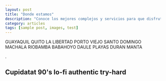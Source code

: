 ```yaml
---
layout: post
title: "Donde estamos"
description: "Conoce los mejores complejos y servicios para que disfrutes tus películas favoritas, a nivel nacional."
category: articles
tags: [sample post, images, test]
---
```


GUAYAQUIL
QUITO
LA LIBERTAD
PORTO VIEJO
SANTO DOMINGO
MACHALA
RIOBAMBA
BABAHOYO
DAULE
PLAYAS
DURAN 
MANTA


















.


## Cupidatat 90's lo-fi authentic try-hard











###

